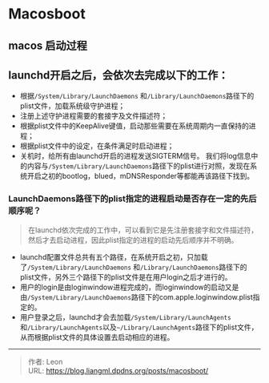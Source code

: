 # Macosboot

## macos 启动过程
## launchd开启之后，会依次去完成以下的工作：
* 根据`/System/Library/LaunchDaemons` 和`/Library/LaunchDaemons`路径下的plist文件，加载系统级守护进程；
* 注册上述守护进程需要的套接字及文件描述符；
* 根据plist文件中的KeepAlive键值，启动那些需要在系统周期内一直保持的进程；
* 根据plist文件中的设定，在条件满足时启动进程；
* 关机时，给所有由launchd开启的进程发送SIGTERM信号。
我们将log信息中的内容与`/System/Library/LaunchDaemons`路径下的plist进行对照，发现在系统开启之初的bootlog，blued，mDNSResponder等都能再该路径下找到。

### LaunchDaemons路径下的plist指定的进程启动是否存在一定的先后顺序呢？
> 在launchd依次完成的工作中，可以看到它是先注册套接字和文件描述符，然后才去启动进程，因此plist指定的进程的启动先后顺序并不明确。

* launchd配置文件总共有五个路径，在系统开启之初，只加载了`/System/Library/LaunchDaemons` 和`/Library/LaunchDaemons`路径下的plist文件，另外三个路径下的plist文件是在用户login之后才进行的。
* 用户的login是由loginwindow进程完成的，而loginwindow的启动又是由`/System/Library/LaunchDaemons`路径下的com.apple.loginwindow.plist指定的。
* 用户登录之后，launchd才会去加载`/System/Library/LaunchAgents` 和`/Library/LaunchAgents`以及`~/Library/LaunchAgents`路径下的plist文件，从而根据plist文件的具体设置去启动相应的进程。

---

> 作者: Leon  
> URL: https://blog.liangml.dpdns.org/posts/macosboot/  

